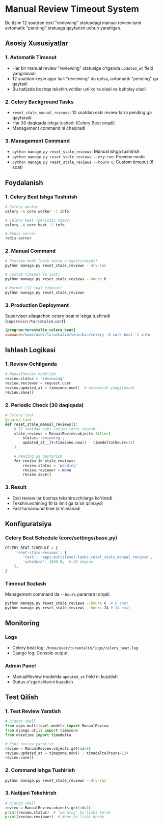 # Manual Review Timeout System

Bu tizim 12 soatdan eski "reviewing" statusdagi manual review larni avtomatik "pending" statusga qaytarish uchun yaratilgan.

## Asosiy Xususiyatlar

### 1. Avtomatik Timeout
- Har bir manual review "reviewing" statusiga o'tganda `updated_at` field yangilanadi
- 12 soatdan keyin agar hali "reviewing" da qolsa, avtomatik "pending" ga qaytadi
- Bu natijada boshqa tekshiruvchilar uni ko'ra oladi va baholay oladi

### 2. Celery Background Tasks
- `reset_stale_manual_reviews`: 12 soatdan eski review larni pending ga qaytaradi
- Har 30 daqiqada ishga tushadi (Celery Beat orqali)
- Management command ni chaqiradi

### 3. Management Command
- `python manage.py reset_stale_reviews`: Manual ishga tushirish
- `python manage.py reset_stale_reviews --dry-run`: Preview mode
- `python manage.py reset_stale_reviews --hours 6`: Custom timeout (6 soat)

## Foydalanish

### 1. Celery Beat Ishga Tushirish
```bash
# Celery worker
celery -A core worker -l info

# Celery beat (periodic tasks)
celery -A core beat -l info

# Redis server
redis-server
```

### 2. Manual Command
```bash
# Preview mode (hech narsa o'zgartirmaydi)
python manage.py reset_stale_reviews --dry-run

# Custom timeout (6 soat)
python manage.py reset_stale_reviews --hours 6

# Normal (12 soat timeout)
python manage.py reset_stale_reviews
```

### 3. Production Deployment
Supervisor allaqachon celery beat ni ishga tushiradi (`supervisor/turantalim.conf`):
```ini
[program:turantalim_celery_beat]
command=/home/user/turantalim/venv/bin/celery -A core beat -l info
```

## Ishlash Logikasi

### 1. Review Ochilganda
```python
# ManualReview modelida
review.status = 'reviewing'
review.reviewer = request.user
review.updated_at = timezone.now()  # Avtomatik yangilanadi
review.save()
```

### 2. Periodic Check (30 daqiqada)
```python
# Celery task
@shared_task
def reset_stale_manual_reviews():
    # 12 soatdan eski review larni topish
    stale_reviews = ManualReview.objects.filter(
        status='reviewing',
        updated_at__lt=timezone.now() - timedelta(hours=12)
    )
    
    # Pending ga qaytarish
    for review in stale_reviews:
        review.status = 'pending'
        review.reviewer = None
        review.save()
```

### 3. Result
- Eski review lar boshqa tekshiruvchilarga ko'rinadi
- Tekshiruvchining 10 ta limit ga ta'sir qilmaydi
- Fast turnaround time ta'minlanadi

## Konfiguratsiya

### Celery Beat Schedule (core/settings/base.py)
```python
CELERY_BEAT_SCHEDULE = {
    'reset-stale-reviews': {
        'task': 'apps.multilevel.tasks.reset_stale_manual_reviews',
        'schedule': 1800.0,  # 30 daqiqa
    },
}
```

### Timeout Sozlash
Management command da `--hours` parametri orqali:
```bash
python manage.py reset_stale_reviews --hours 6  # 6 soat
python manage.py reset_stale_reviews --hours 24 # 24 soat
```

## Monitoring

### Logs
- Celery beat log: `/home/user/turantalim/logs/celery_beat.log`
- Django log: Console output

### Admin Panel
- ManualReview modelida `updated_at` field ni kuzatish
- Status o'zgarishlarini kuzatish

## Test Qilish

### 1. Test Review Yaratish
```python
# Django shell
from apps.multilevel.models import ManualReview
from django.utils import timezone
from datetime import timedelta

# Eski review yaratish
review = ManualReview.objects.get(id=1)
review.updated_at = timezone.now() - timedelta(hours=13)
review.save()
```

### 2. Command Ishga Tushirish
```bash
python manage.py reset_stale_reviews --dry-run
```

### 3. Natijani Tekshirish
```python
# Django shell
review = ManualReview.objects.get(id=1)
print(review.status)  # 'pending' bo'lishi kerak
print(review.reviewer)  # None bo'lishi kerak
```
